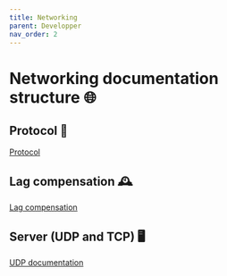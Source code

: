 ```yaml
---
title: Networking
parent: Developper
nav_order: 2
---
```


# Networking documentation structure 🌐

## Protocol 📜

[Protocol](./protocol/protocol.md)

## Lag compensation 🕰️

[Lag compensation](./lag_compensation/lag_compensation.md)

## Server (UDP and TCP) 🖥️

[UDP documentation](./udp/udp_server.md)